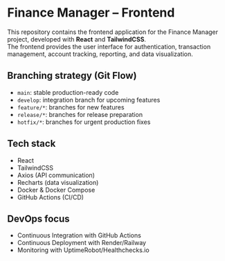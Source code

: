 # Finance Manager – Frontend

This repository contains the frontend application for the Finance Manager project, developed with **React** and **TailwindCSS**.  
The frontend provides the user interface for authentication, transaction management, account tracking, reporting, and data visualization.

## Branching strategy (Git Flow)
- `main`: stable production-ready code
- `develop`: integration branch for upcoming features
- `feature/*`: branches for new features
- `release/*`: branches for release preparation
- `hotfix/*`: branches for urgent production fixes

## Tech stack
- React
- TailwindCSS
- Axios (API communication)
- Recharts (data visualization)
- Docker & Docker Compose
- GitHub Actions (CI/CD)

## DevOps focus
- Continuous Integration with GitHub Actions
- Continuous Deployment with Render/Railway
- Monitoring with UptimeRobot/Healthchecks.io
